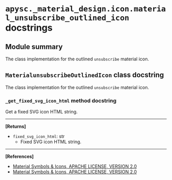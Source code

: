 # `apysc._material_design.icon.material_unsubscribe_outlined_icon` docstrings

## Module summary

The class implementation for the outlined `unsubscribe` material icon.

## `MaterialunsubscribeOutlinedIcon` class docstring

The class implementation for the outlined `unsubscribe` material icon.

### `_get_fixed_svg_icon_html` method docstring

Get a fixed SVG icon HTML string.<hr>

**[Returns]**

- `fixed_svg_icon_html`: str
  - Fixed SVG icon HTML string.

<hr>

**[References]**

- [Material Symbols & Icons, APACHE LICENSE, VERSION 2.0](https://fonts.google.com/icons?icon.size=24&icon.color=%23e8eaed)
- [Material Symbols & Icons, APACHE LICENSE, VERSION 2.0](https://www.apache.org/licenses/LICENSE-2.0.html)